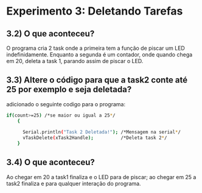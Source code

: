 # Experimento 3: Deletando Tarefas

## 3.2) O que aconteceu?
O programa cria 2 task onde a primeira tem a função de piscar um LED indefinidamente. Enquanto a segunda é um contador, onde quando chega em 20, deleta a task 1, parando assim de piscar o LED.

## 3.3) Altere o código para que a task2 conte até 25 por exemplo e seja deletada?

adicionado o seguinte codigo para o programa:

```bash
if(count>=25) /*se maior ou igual a 25*/
    {
      
      Serial.println("Task 2 Deletada!"); /*Mensagem na serial*/
      vTaskDelete(xTask2Handle);          /*Deleta task 2*/         
    }
```

## 3.4) O que aconteceu?
Ao chegar em 20 a task1 finaliza e o LED para de piscar; ao chegar em 25 a task2 finaliza e para qualquer interação do programa. 